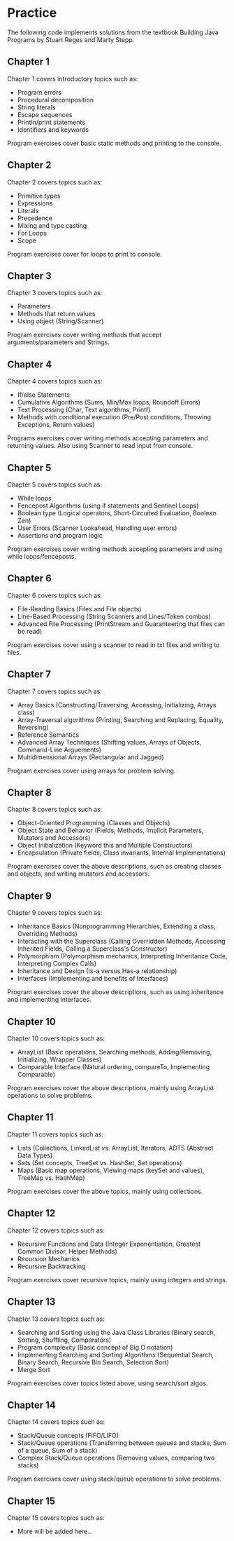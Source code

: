 # Practice
The following code implements solutions from the textbook Building Java Programs by Stuart Reges and Marty Stepp.

## Chapter 1
Chapter 1 covers introductory topics such as: 
- Program errors 
- Procedural decomposition 
- String literals 
- Escape sequences
- Println/print statements
- Identifiers and keywords

Program exercises cover basic static methods and printing to the console.

## Chapter 2
Chapter 2 covers topics such as:
- Primitive types
- Expressions
- Literals
- Precedence
- Mixing and type casting
- For Loops
- Scope

Program exercises cover for loops to print to console.

## Chapter 3
Chapter 3 covers topics such as:
- Parameters
- Methods that return values
- Using object (String/Scanner)

Program exercises cover writing methods that accept arguments/parameters and Strings.

## Chapter 4
Chapter 4 covers topics such as:
- If/else Statements
- Cumulative Algorithms (Sums, Min/Max loops, Roundoff Errors)
- Text Processing (Char, Text algorithms, Printf)
- Methods with conditional execution (Pre/Post conditions, Throwing Exceptions, Return values)

Programs exercises cover writing methods accepting parameters and returning values. Also using Scanner to read input from console.

## Chapter 5
Chapter 5 covers topics such as:
- While loops
- Fencepost Algorithms (using if statements and Sentinel Loops)
- Boolean type (Logical operators, Short-Circuited Evaluation, Boolean Zen)
- User Errors (Scanner Lookahead, Handling user errors)
- Assertions and program logic

Program exercises cover writing methods accepting parameters and using while loops/fenceposts.

## Chapter 6
Chapter 6 covers topics such as:
- File-Reading Basics (Files and File objects)
- Line-Based Processing (String Scanners and Lines/Token combos)
- Advanced File Processing (PrintStream and Guaranteering that files can be read)

Program exercises cover using a scanner to read in txt files and writing to files.

## Chapter 7
Chapter 7 covers topics such as:
- Array Basics (Constructing/Traversing, Accessing, Initializing, Arrays class)
- Array-Traversal algorithms (Printing, Searching and Replacing, Equality, Reversing)
- Reference Semantics
- Advanced Array Techniques (Shifting values, Arrays of Objects, Command-Line Arguements)
- Multidimensional Arrays (Rectangular and Jagged)

Program exercises cover using arrays for problem solving.

## Chapter 8
Chapter 8 covers topics such as:
- Object-Oriented Programming (Classes and Objects)
- Object State and Behavior (Fields, Methods, Implicit Parameters, Mutators and Accessors)
- Object Initialization (Keyword this and Multiple Constructors)
- Encapsulation (Private fields, Class invariants, Internal Implementations)

Program exercises cover the above descriptions, such as creating classes and objects, and writing mutators and accessors.

## Chapter 9
Chapter 9 covers topics such as:
- Inheritance Basics (Nonprogramming Hierarchies, Extending a class, Overriding Methods)
- Interacting with the Superclass (Calling Overridden Methods, Accessing Inherited Fields, Calling a Superclass's Constructor)
- Polymorphism (Polymorphism mechanics, Interpreting Inheritance Code, Interpreting Complex Calls)
- Inheritance and Design (Is-a versus Has-a relationship)
- Interfaces (Implementing and benefits of Interfaces)

Program exercises cover the above descriptions, such as using inheritance and implementing interfaces.

## Chapter 10
Chapter 10 covers topics such as:
- ArrayList (Basic operations, Searching methods, Adding/Removing, Initializing, Wrapper Classes)
- Comparable Interface (Natural ordering, compareTo, Implementing Comparable)

Program exercises cover the above descriptions, mainly using ArrayList operations to solve problems.

## Chapter 11
Chapter 11 covers topics such as:
- Lists (Collections, LinkedList vs. ArrayList, Iterators, ADTS (Abstract Data Types)
- Sets (Set concepts, TreeSet vs. HashSet, Set operations)
- Maps (Basic map operations, Viewing maps (keySet and values), TreeMap vs. HashMap)

Program exercises cover the above topics, mainly using collections.

## Chapter 12
Chapter 12 covers topics such as:
- Recursive Functions and Data (Integer Exponentiation, Greatest Common Divisor, Helper Methods)
- Recursion Mechanics
- Recursive Backtracking

Program exercises cover recursive topics, mainly using integers and strings.

## Chapter 13
Chapter 13 covers topics such as:
- Searching and Sorting using the Java Class Libraries (Binary search, Sorting, Shuffling, Comparators)
- Program complexity (Basic concept of Big O notation)
- Implementing Searching and Sorting Algorithms (Sequential Search, Binary Search, Recursive Bin Search, Selection Sort)
- Merge Sort

Program exercises cover topics listed above, using search/sort algos.

## Chapter 14
Chapter 14 covers topics such as:
- Stack/Queue concepts (FIFO/LIFO)
- Stack/Queue operations (Transferring between queues and stacks, Sum of a queue, Sum of a stack)
- Complex Stack/Queue operations (Removing values, comparing two stacks)

Program exercises cover using stack/queue operations to solve problems.

## Chapter 15
Chapter 15 covers topics such as:
- More will be added here...

